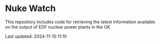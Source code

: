 # Nuke Watch

This repository includes code for retrieving the latest information available on the output of EDF nuclear power plants in the UK.

Last updated: 2024-11-10 11:10